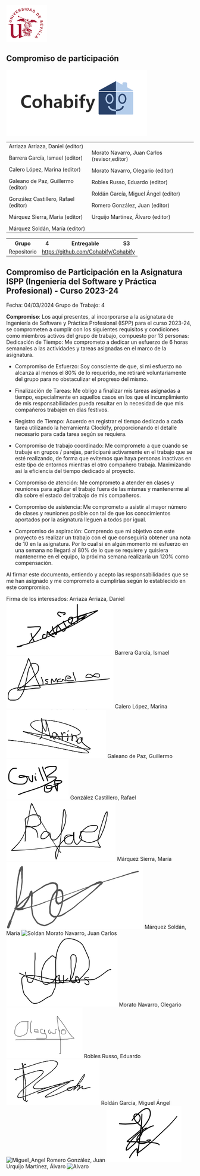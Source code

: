 ![US Logo](images/logo_us.png)

Compromiso de participación
---

![Cohabify](images/Cohabify.png)

<table>
    <tbody>
        <tr>
            <td rowspan=2>Arriaza Arriaza, Daniel (editor)<p></p> Barrera García, Ismael (editor)<p></p> Calero López, Marina (editor)<p></p> Galeano de Paz, Guillermo (editor)<p></p> González Castillero, Rafael (editor)<p></p> Márquez Sierra, María (editor)<p></p> Márquez Soldán, María (editor)
            </td>
            <td rowspan=2>Morato Navarro, Juan Carlos (revisor,editor) <p></p> Morato Navarro, Olegario (editor)<p></p> Robles Russo, Eduardo (editor)<p></p> Roldán García, Miguel Ángel (editor)<p></p> Romero González, Juan (editor)<p></p> Urquijo Martínez, Álvaro (editor)<p></p>
            </td>
        </tr>
    </tbody>
</table>

<table>
  <tr>
    <th>Grupo</th>
    <th>4</th>
    <th>Entregable</th>
    <th>S3</th>
  </tr>
  <tr>
    <td>Repositorio</td>
    <td colspan="3"><a href="https://github.com/Cohabify/Cohabify">https://github.com/Cohabify/Cohabify</a></td>
  </tr>
</table>

## Compromiso de Participación en la Asignatura ISPP (Ingeniería del Software y Práctica Profesional) - Curso 2023-24

Fecha: 04/03/2024
Grupo de Trabajo: 4

**Compromiso**: Los aquí presentes, al incorporarse a la asignatura de Ingeniería de Software y Práctica Profesional (ISPP) para el curso 2023-24, se comprometen a cumplir con los siguientes requisitos y condiciones como miembros activos del grupo de trabajo, compuesto por 13 personas:
Dedicación de Tiempo: Me comprometo a dedicar un esfuerzo de 6 horas semanales a las actividades y tareas asignadas en el marco de la asignatura.

- Compromiso de Esfuerzo: Soy consciente de que, si mi esfuerzo no 
alcanza al menos el 80% de lo requerido, me retiraré voluntariamente del grupo para no obstaculizar el progreso del mismo.

- Finalización de Tareas: Me obligo a finalizar mis tareas asignadas a tiempo, especialmente en aquellos casos en los que el incumplimiento de mis responsabilidades pueda resultar en la necesidad de que mis compañeros trabajen en días festivos.

- Registro de Tiempo: Acuerdo en registrar el tiempo dedicado a cada tarea utilizando la herramienta Clockify, proporcionando el detalle necesario para cada tarea según se requiera.

- Compromiso de trabajo coordinado: Me comprometo a que cuando se trabaje en grupos / parejas, participaré activamente en el trabajo que se esté realizando, de forma que evitemos que haya personas inactivas en este tipo de entornos mientras el otro compañero trabaja. Maximizando así la eficiencia del tiempo dedicado al proyecto.

- Compromiso de atención: Me comprometo a atender en clases y reuniones para agilizar el trabajo fuera de las mismas y mantenerme al día sobre el estado del trabajo de mis compañeros. 
- Compromiso de asistencia: Me comprometo a asistir al mayor número de clases y reuniones posible con tal de que los conocimientos aportados por la asignatura lleguen a todos por igual.

- Compromiso de aspiración: Comprendo que mi objetivo con este proyecto es realizar un trabajo con el que conseguiría obtener una nota de 10 en la asignatura. Por lo cual si en algún momento mi esfuerzo en una semana no llegará al 80% de lo que se requiere y quisiera mantenerme en el equipo, la próxima semana realizaría un 120% como compensación.

Al firmar este documento, entiendo y acepto las responsabilidades que se me han asignado y me comprometo a cumplirlas según lo establecido en este compromiso.

Firma de los interesados:
Arriaza Arriaza, Daniel
![Daniel](images/commitmentAgreement/Daniel.png)
Barrera García, Ismael
![Ismael](images/commitmentAgreement/Ismael.png)
Calero López, Marina
![Marina](images/commitmentAgreement/Marina.png)
Galeano de Paz, Guillermo
![Guillermo](images/commitmentAgreement/Guillermo.png)
González Castillero, Rafael
![Rafael](images/commitmentAgreement/Rafael.png)
Márquez Sierra, María
![Sierra](images/commitmentAgreement/Sierra.png)
Márquez Soldán, María
![Soldan](images/commitmentAgreement/Soldán.png)
Morato Navarro, Juan Carlos
![Juan_Carlos](images/commitmentAgreement/Juan_Carlos.png)
Morato Navarro, Olegario
![Olegario](images/commitmentAgreement/Olegario.png)
Robles Russo, Eduardo
![Eduardo](images/commitmentAgreement/Eduardo.png)
Roldán García, Miguel Ángel
![Miguel_Angel](images/commitmentAgreement/Miguel_Ángel.png)
Romero González, Juan
![Juan](images/commitmentAgreement/Juan.png)
Urquijo Martínez, Álvaro
![Alvaro](images/commitmentAgreement/Álvaro.png)
